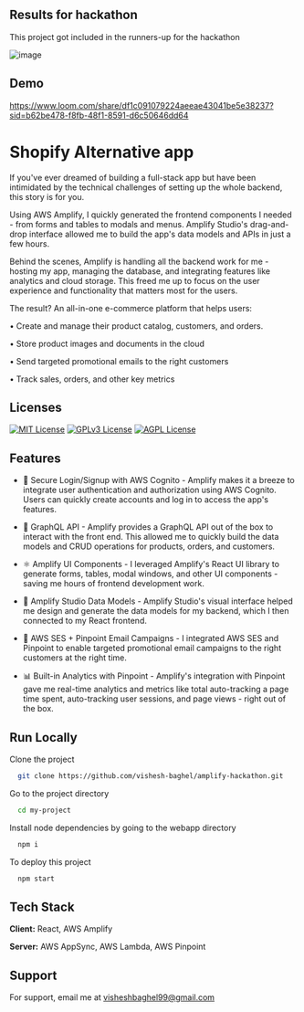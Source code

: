 ## Results for hackathon
This project got included in the runners-up for the hackathon

![image](https://github.com/vishesh-baghel/amplify-hackathon/assets/71141511/296fa87c-3acc-4930-ba9d-fe9b274f5cd0)

## Demo

https://www.loom.com/share/df1c091079224aeeae43041be5e38237?sid=b62be478-f8fb-48f1-8591-d6c50646dd64


# Shopify Alternative app

If you've ever dreamed of building a full-stack app but have been intimidated by the technical challenges of setting up the whole backend, this story is for you.

Using AWS Amplify, I quickly generated the frontend components I needed - from forms and tables to modals and menus. Amplify Studio's drag-and-drop interface allowed me to build the app's data models and APIs in just a few hours.

Behind the scenes, Amplify is handling all the backend work for me - hosting my app, managing the database, and integrating features like analytics and cloud storage. This freed me up to focus on the user experience and functionality that matters most for the users.

The result? An all-in-one e-commerce platform that helps users:

• Create and manage their product catalog, customers, and orders.

• Store product images and documents in the cloud

• Send targeted promotional emails to the right customers

• Track sales, orders, and other key metrics


## Licenses


[![MIT License](https://img.shields.io/badge/License-MIT-green.svg)](https://choosealicense.com/licenses/mit/)
[![GPLv3 License](https://img.shields.io/badge/License-GPL%20v3-yellow.svg)](https://opensource.org/licenses/)
[![AGPL License](https://img.shields.io/badge/license-AGPL-blue.svg)](http://www.gnu.org/licenses/agpl-3.0)


## Features

- 🔐 Secure Login/Signup with AWS Cognito - Amplify makes it a breeze to integrate user authentication and authorization using AWS Cognito. Users can quickly create accounts and log in to access the app's features.

- 📝 GraphQL API - Amplify provides a GraphQL API out of the box to interact with the front end. This allowed me to quickly build the data models and CRUD operations for products, orders, and customers.

- ⚛️ Amplify UI Components - I leveraged Amplify's React UI library to generate forms, tables, modal windows, and other UI components - saving me hours of frontend development work.

- 🎨 Amplify Studio Data Models - Amplify Studio's visual interface helped me design and generate the data models for my backend, which I then connected to my React frontend.

- 📧 AWS SES + Pinpoint Email Campaigns - I integrated AWS SES and Pinpoint to enable targeted promotional email campaigns to the right customers at the right time.

- 📊 Built-in Analytics with Pinpoint - Amplify's integration with Pinpoint gave me real-time analytics and metrics like total auto-tracking a page time spent, auto-tracking user sessions, and page views - right out of the box.


## Run Locally

Clone the project

```bash
  git clone https://github.com/vishesh-baghel/amplify-hackathon.git
```

Go to the project directory

```bash
  cd my-project
```

Install node dependencies by going to the webapp directory

```bash
  npm i 
```
To deploy this project

```bash
  npm start
```



## Tech Stack

**Client:** React, AWS Amplify

**Server:** AWS AppSync, AWS Lambda, AWS Pinpoint


## Support

For support, email me at visheshbaghel99@gmail.com

